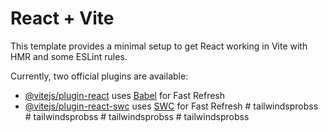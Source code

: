 # React + Vite

This template provides a minimal setup to get React working in Vite with HMR and some ESLint rules.

Currently, two official plugins are available:

- [@vitejs/plugin-react](https://github.com/vitejs/vite-plugin-react/blob/main/packages/plugin-react/README.md) uses [Babel](https://babeljs.io/) for Fast Refresh
- [@vitejs/plugin-react-swc](https://github.com/vitejs/vite-plugin-react-swc) uses [SWC](https://swc.rs/) for Fast Refresh
#   t a i l w i n d s p r o b s s  
 #   t a i l w i n d s p r o b s s  
 #   t a i l w i n d s p r o b s s  
 #   t a i l w i n d s p r o b s s  
 